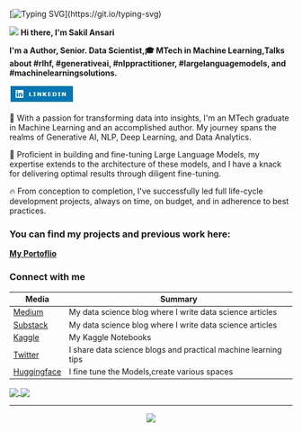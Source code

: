 
[![Typing SVG](https://readme-typing-svg.herokuapp.com?font=Courier+new&color=%23808080&size=40&width=800&duration=6969&lines=Welcome+to+my+profile!)](https://git.io/typing-svg)

<img src="https://raw.githubusercontent.com/iampavangandhi/iampavangandhi/master/gifs/Hi.gif" width="30px"> **Hi there, I'm Sakil Ansari**
<!-- ### Hi there. I am Sakil Ansari👋-->

 **I'm a Author, Senior. Data Scientist,🎓 MTech in Machine Learning,Talks about #rlhf, #generativeai, #nlppractitioner, #largelanguagemodels, and #machinelearningsolutions.**


[![LinkedIn](linkedin1.JPG)](https://www.linkedin.com/in/sakilansari/)

🚀 With a passion for transforming data into insights, I'm an MTech graduate in Machine Learning and an accomplished author. My journey spans the realms of Generative AI, NLP, Deep Learning, and Data Analytics.


🔧 Proficient in building and fine-tuning Large Language Models, my expertise extends to the architecture of these models, and I have a knack for delivering optimal results through diligent fine-tuning.


🔥 From conception to completion, I've successfully led full life-cycle development projects, always on time, on budget, and in adherence to best practices.

### You can find my projects and previous work here:
[**My Portoflio**](https://sakil786.github.io/devportfolio/# "**My Portoflio**")


### Connect with me
|  Media |  Summary |
| ------------ | ------------ |
| [Medium](https://sakilansari4.medium.com/ "Medium")  |   My data science blog where I write data science articles|
| [Substack](https://sakil.substack.com/ "Substack") |  My data science blog where I write data science articles |
| [Kaggle](https://www.kaggle.com/sakilansari "Kaggle")  | My Kaggle Notebooks  |
| [Twitter](https://twitter.com/SakilAnsari94 "Twitter") | I share data science blogs and practical machine learning tips  |
|[Huggingface](https://huggingface.co/Sakil "Huggingface")| I fine tune the Models,create various spaces   |

<a href="https://github.com/Sakil786/github-readme-stats">
  <img height=200 align="center" src="https://github-readme-stats.vercel.app/api?username=Sakil786&show_icons=true&theme=radical" />
</a>
<a href="https://github.com/Sakil786/github-readme-stats">
  <img height=200 align="center" src="https://github-readme-stats.vercel.app/api/top-langs/?username=Sakil786&hide_progress=False" />
</a>

------------
  <div align="center">
        <a href="https://git.io/streak-stats" >
            <img src="https://streak-stats.demolab.com/?user=Sakil786&theme=dark"  />
        </a>
    </div>
<!-- ![Top Langs](https://github-readme-stats.vercel.app/api/top-langs/?username=Sakil786&hide_progress=False) -->



